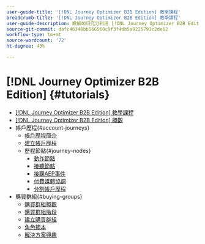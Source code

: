 ```yaml
---
user-guide-title: '[!DNL Journey Optimizer B2B Edition] 教學課程'
breadcrumb-title: '[!DNL Journey Optimizer B2B Edition] 教學課程'
user-guide-description: 瞭解如何充分利用 [!DNL Journey Optimizer B2B Edition]。 使用內建的生成式 AI 和業界領先的自動化功能，協調帳戶與購買群組歷程，最大限度地提高對特定方案的需求。
source-git-commit: dafc46340bb566560c9f3f4db5a9225793c2de62
workflow-type: tm+mt
source-wordcount: '72'
ht-degree: 43%

---
```



# [!DNL Journey Optimizer B2B Edition] {#tutorials}

+ [[!DNL Journey Optimizer B2B Edition] 教學課程](overview.md)
+ [[!DNL Journey Optimizer B2B Edition] 概觀](/help/overview-video.md)
+ 帳戶歷程{#account-journeys}
   + [帳戶歷程簡介](/help/account-journeys/introducing-account-journeys.md)
   + [建立帳戶歷程](/help/account-journeys/create-an-account-journey.md)
   + 歷程節點{#journey-nodes}
      + [動作節點](/help/account-journeys/journey-nodes/action-node.md)
      + [接聽節點](/help/account-journeys/journey-nodes/listen-node.md)
      + [接聽AEP事件](/help/account-journeys/journey-nodes/listen-for-aep-events.md)
      + [付費媒體協調](/help/account-journeys/journey-nodes/paid-media-orchestration.md)
      + [分割帳戶歷程](/help/account-journeys/journey-nodes/split-account-journey.md)
+ 購買群組{#buying-groups}
   + [購買群組概觀](/help/buying-groups/buying-groups-overview.md)
   + [購買群組階段](/help/buying-groups/buying-group-stages.md)
   + [建立購買群組](/help/buying-groups/create-a-buying-group.md)
   + [角色範本](/help/buying-groups/role-templates.md)
   + [解決方案興趣](/help/buying-groups/solution-interest.md)
